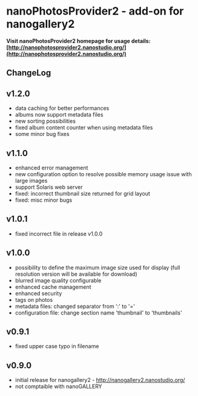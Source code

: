 nanoPhotosProvider2 - add-on for nanogallery2
===========

**Visit nanoPhotosProvider2 homepage for usage details: [http://nanophotosprovider2.nanostudio.org/](http://nanophotosprovider2.nanostudio.org/)**



ChangeLog 
------

v1.2.0
------
- data caching for better performances
- albums now support metadata files
- new sorting possibilities
- fixed album content counter when using metadata files
- some minor bug fixes  

v1.1.0
------
- enhanced error management  
- new configuration option to resolve possible memory usage issue with large images  
- support Solaris web server  
- fixed: incorrect thumbnail size returned for grid layout  
- fixed: misc minor bugs  
  
v1.0.1
------
- fixed incorrect file in release v1.0.0  
  
v1.0.0
------
- possibility to define the maximum image size used for display (full resolution version will be available for download)  
- blurred image quality configurable  
- enhanced cache management
- enhanced security  
- tags on photos  
- metadata files: changed separator from ':' to '='  
- configuration file: change section name 'thumbnail' to 'thumbnails'  

v0.9.1
------
- fixed upper case typo in filename

v0.9.0
------

- initial release for nanogallery2 - http://nanogallery2.nanostudio.org/
- not comptaible with nanoGALLERY
